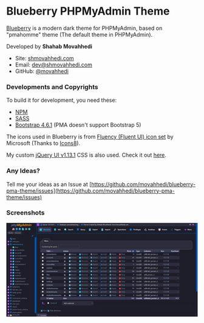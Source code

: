 # Blueberry PHPMyAdmin Theme

[Blueberry](https://github.com/movahhedi/blueberry-pma-theme) is a modern dark theme for PHPMyAdmin, based on "pmahomme" theme (The default theme in PHPMyAdmin).

Developed by **Shahab Movahhedi**
- Site: [shmovahhedi.com](https://shmovahhedi.com)
- Email: [dev@shmovahhedi.com](mailto:dev@shmovahhedi.com)
- GitHub: [@movahhedi](https://github.com/movahhedi)

### Developments and Copyrights

To build it for development, you need these:
- [NPM](https://www.npmjs.com/)
- [SASS](https://sass-lang.com/install)
- [Bootstrap 4.6.1](https://www.npmjs.com/package/bootstrap/v/4.6.1) (PMA doesn't support Bootstrap 5)

The icons used in Blueberry is from [Fluency (Fluent UI) icon set](https://github.com/microsoft/fluentui-system-icons) by Microsoft (Thanks to [Icons8](https://icons8.com/)).

My custom [jQuery UI v1.13.1](http://jqueryui.com) CSS is also used. Check it out [here](http://jqueryui.com/themeroller/?scope=&folderName=smoothness&bgImgOpacityError=30&bgImgOpacityHighlight=30&bgImgOpacityActive=40&bgImgOpacityHover=40&bgImgOpacityDefault=20&bgImgOpacityContent=20&bgImgOpacityHeader=15&cornerRadiusShadow=8px&offsetLeftShadow=-2px&offsetTopShadow=-2px&thicknessShadow=2px&opacityShadow=30&bgImgOpacityShadow=0&bgTextureShadow=flat&bgColorShadow=%233a3a56&opacityOverlay=30&bgImgOpacityOverlay=50&bgTextureOverlay=flat&bgColorOverlay=%235b5b5b&iconColorError=%23ffffff&fcError=%23ffffff&borderColorError=%23ca0b0b&bgTextureError=flat&bgColorError=%23ca0b0b&iconColorHighlight=%23ffffff&fcHighlight=%23ffffff&borderColorHighlight=%230072e6&bgTextureHighlight=flat&bgColorHighlight=%230072e6&iconColorActive=%2338bdf8&fcActive=%2338bdf8&borderColorActive=%23096ac8&bgTextureActive=flat&bgColorActive=%231e1e2a&iconColorHover=%2338bdf8&fcHover=%2338bdf8&borderColorHover=%23222222&bgTextureHover=flat&bgColorHover=%232c2c3d&iconColorDefault=%2338bdf8&fcDefault=%23d9d9d9&borderColorDefault=%231e1e2a&bgTextureDefault=flat&bgColorDefault=%232c2c3d&iconColorContent=%2338bdf8&fcContent=%23d9d9d9&borderColorContent=%231e1e2a&bgTextureContent=flat&bgColorContent=%231e1e2a&iconColorHeader=%23e2e8f0&fcHeader=%23e2e8f0&borderColorHeader=%231e1e2a&bgTextureHeader=flat&bgColorHeader=%230072e6&cornerRadius=10px&fwDefault=bold&fsDefault=1em&ffDefault=%22Segoe%20UI%22%2C%20%22Segoe%20Pro%22%2C%20Roboto%2C%20Verdana%2C%20sans-serif).

### Any Ideas?

Tell me your ideas as an Issue at [https://github.com/movahhedi/blueberry-pma-theme/issues](https://github.com/movahhedi/blueberry-pma-theme/issues)

### Screenshots
![Screenshot](screen.png)
